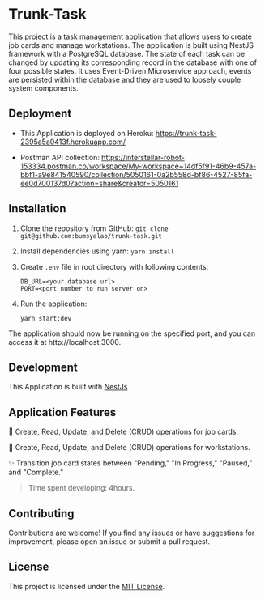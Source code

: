 # Trunk-Task

This project is a task management application that allows users to create job cards and manage workstations. The application is built using NestJS framework with a PostgreSQL database. The state of each task can be changed by updating its corresponding record in the database with one of four possible states. It uses Event-Driven Microservice approach, events are persisted within the database and they are used to loosely couple system components.

## Deployment
- This Application is deployed on Heroku:
 https://trunk-task-2395a5a0413f.herokuapp.com/ 
 
- Postman API collection:
 https://interstellar-robot-153334.postman.co/workspace/My-workspace~14df5f91-46b9-457a-bbf1-a9e841540590/collection/5050161-0a2b558d-bf86-4527-85fa-ee0d700137d0?action=share&creator=5050161

## Installation
1. Clone the repository from GitHub: 
  `git clone git@github.com:bumsyalao/trunk-task.git`

2. Install dependencies using yarn:
  `yarn install`
3. Create `.env` file in root directory with following contents:
    ```
    DB_URL=<your database url>
    PORT=<port number to run server on>
    ```

4. Run the application:
  
    `yarn start:dev`

The application should now be running on the specified port, and you can access it at http://localhost:3000.

## Development
  This Application is built with [NestJs](https://nestjs.com/)

## Application Features
  🚀 Create, Read, Update, and Delete (CRUD) operations for job cards.

  🚀 Create, Read, Update, and Delete (CRUD) operations for   workstations.

  ✨ Transition job card states between "Pending," "In Progress," "Paused," and "Complete."

> Time spent developing: 4hours.

## Contributing

Contributions are welcome! If you find any issues or have suggestions for improvement, please open an issue or submit a pull request.
## License
This project is licensed under the [MIT License](LICENSE).
